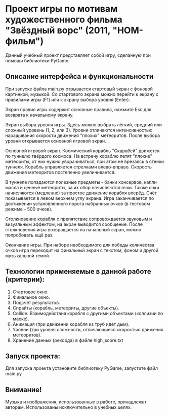 # Проект игры по мотивам художественного фильма "Звёздный ворс" (2011, "НОМ-фильм")

Данный учебный проект представляет собой игру, сделанную при помощи библиотеки PyGame.

## Описание интерфейса и функциональности

При запуске файла main.py отрывается стартовый экран с фоновой картинкой, музыкой. 
Со стартового экрана можно перейти к экрану с правилами игры (F1) или к экрану выбора уровня (Enter).

Экран правил игры содержит основные правила, нажмите Esc для возврата к начальному экрану.

Экран выбора уровня игры. Здесь можно выбрать лёгкий, средний или сложный уровень (1, 2, или 3).
Уровни отличаются интенсивностью наращивания скорости движения "плохих" метеоритов.
После выбора уровня открывается основной игровой экран.

Основной игровой экран. Космический корабль "Скарабей" движется по туннелю твёрдого космоса. 
На встречу кораблю летят "плохие" метеориты, от них нужно уворачиваться, при этом не врезаясь в стенки туннеля.
Корабль управляется стрелками влево-вправо.
Скорость движения метеоритов постепенно увеличивается.

В туннеле попадаются полезные предметы - банки консервов, капли масла и ценные метеориты, за их сбор начисляются очки.
Также очки начисляются (медленно) за простое движение корабля вперёд. Счёт показывается в левом верхнем углу экрана.
Игра заканчивается по достижении установленного порога набранных очков (в тестовом режиме - 500 очков).

Столкновение корабля с препятствие сопровождается звуковым и визуальным эффектом, на экран выводится сообщение.
После столкновения игра возвращается на начальный экран, можно попробовать ещё раз.

Окончание игры. При наборе необходимого для победы количества очков игра переходит на финальный экран с текстом, 
фоном и другой музыкальной темой. 

## Технологии применяемые в данной работе (критерии):

1. Стартовое окно.
2. Финальное окно.
3. Подсчёт результатов.
4. Спрайты (корабль, метеориты, другие объекты).
5. Collide. Взаимодействия корабля с другими объектами (коллизии по маске).
6. Анимация (при движении корабля из труб идёт дым).
7. Уровни (три уровня сложности, отличающиеся скоростью движения метеоритов).
8. Хранение данных (рекорда) в файле high_score.txt

## Запуск проекта:

Для запуска проекта установите библиотеку PyGame, запустите файл main.py

## Внимание!

Музыка и изображения, использованные в работе, принадлежат авторам. Использованы исключительно в учебных целях.